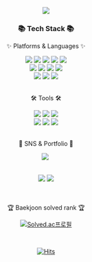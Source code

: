 <div align=center>
	<img src="https://capsule-render.vercel.app/api?type=waving&color=auto&height=200&section=header&text=Beomtae%20Github!&fontSize=90" />	
</div>
<div align=center>
	<h3>📚 Tech Stack 📚</h3>
	<p>✨ Platforms & Languages ✨</p>
</div>
<div align="center">
  <img src="https://img.shields.io/badge/python-3776AB?style=flat-square&logo=python&logoColor=white">
	<img src="https://img.shields.io/badge/HTML5-E34F26?style=flat&logo=HTML5&logoColor=white" />
	<img src="https://img.shields.io/badge/CSS3-1572B6?style=flat&logo=CSS3&logoColor=white" />
  <img src="https://img.shields.io/badge/C-A8B9CC?style=flat-square&logo=C&logoColor=white"/>  
  <img src="https://img.shields.io/badge/C++-00599C?style=flat-square&logo=C%2B%2B&logoColor=white"/>
  <br>
	<img src="https://img.shields.io/badge/JavaScript-F7DF1E?style=flat&logo=JavaScript&logoColor=white" />
	<img src="https://img.shields.io/badge/Java-007396?style=flat&logo=Conda-Forge&logoColor=white" />
  <img src="https://img.shields.io/badge/Kotlin-7F52FF?style=flat-square&logo=kotlin&logoColor=white">
  <img src="https://img.shields.io/badge/React-61DAFB?style=flat&logo=React&logoColor=white" />
  <br>
  <img src="https://img.shields.io/badge/Django-092E20?style=flat-square&logo=Django&logoColor=white" />
  <img src="https://img.shields.io/badge/MQTT-660066?style=flat&logo=MQTT&logoColor=white" />
  <img src="https://img.shields.io/badge/Amazon EC2-FF9900?style=flat&logo=amazonec2&logoColor=white"/>


  
</div>
<br>
<div align=center>
	<p>🛠 Tools 🛠</p>
</div>
<div align=center>
	<img src="https://img.shields.io/badge/Eclipse%20IDE-2C2255?style=flat&logo=EclipseIDE&logoColor=white" />
	<img src="https://img.shields.io/badge/Visual%20Studio%20Code-007ACC?style=flat&logo=VisualStudioCode&logoColor=white" />
	<img src="https://img.shields.io/badge/GitHub-181717?style=flat&logo=GitHub&logoColor=white" />
	<br>
	<img src="https://img.shields.io/badge/AWS-232F3E?style=flat&logo=AmazonAWS&logoColor=white" />
  <img src="https://img.shields.io/badge/Figma-F24E1E?style=flat&logo=Figma&logoColor=white" />
  <img src="https://img.shields.io/badge/Intellij_IDEA-000000?style=flat&logo=IntellijIDEA&logoColor=white" />

</div>
<br>
<div align=center>
	<p>🎨 SNS & Portfolio 🎨</p>
</div>
<p align=center>
  <a href="https://www.instagram.com/21t._b/"><img src="https://img.shields.io/badge/Instagram-E4405F?style=flat-square&logo=Instagram&logoColor=white&link=https://www.instagram.com/21t._b/"/></a>&nbsp
</p>

<div align=center>
	<br>
<img src="https://github-readme-stats.vercel.app/api/top-langs/?username=Beomtae&layout=compact">
<img src="https://github-readme-stats.vercel.app/api?username=Beomtae&show_icons=true">

<br>
<br>
<br>
<p align=center>🏆 Baekjoon solved rank 🏆</p>

[![Solved.ac프로필](http://mazassumnida.wtf/api/v2/generate_badge?boj=region9)](https://solved.ac/region9)</div>
<br>

<div align=center>
	
[![Hits](https://hits.seeyoufarm.com/api/count/incr/badge.svg?url=https%3A%2F%2Fgithub.com%2F%2508Beomtae%2Fhit-counter&count_bg=%237EE530&title_bg=%235C5757&title=welcome+%F0%9F%98%8A&edge_flat=false)](https://hits.seeyoufarm.com) </div>
